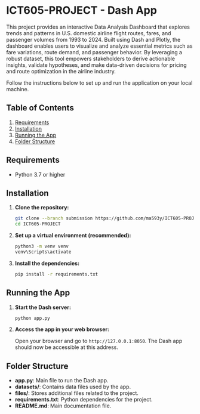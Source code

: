 # ICT605-PROJECT - Dash App

This project provides an interactive Data Analysis Dashboard that explores trends and patterns in U.S. domestic airline flight routes, fares, and passenger volumes from 1993 to 2024. Built using Dash and Plotly, the dashboard enables users to visualize and analyze essential metrics such as fare variations, route demand, and passenger behavior. By leveraging a robust dataset, this tool empowers stakeholders to derive actionable insights, validate hypotheses, and make data-driven decisions for pricing and route optimization in the airline industry.

Follow the instructions below to set up and run the application on your local machine.

## Table of Contents
1. [Requirements](#requirements)
2. [Installation](#installation)
3. [Running the App](#running-the-app)
4. [Folder Structure](#folder-structure)

## Requirements

- Python 3.7 or higher

## Installation

1. **Clone the repository:**

    ```bash
    git clone --branch submission https://github.com/ma593y/ICT605-PROJECT.git
    cd ICT605-PROJECT
    ```

2. **Set up a virtual environment (recommended):**

    ```bash
    python3 -m venv venv
    venv\Scripts\activate
    ```

3. **Install the dependencies:**

    ```bash
    pip install -r requirements.txt
    ```

## Running the App

1. **Start the Dash server:**

    ```bash
    python app.py
    ```

2. **Access the app in your web browser:**

    Open your browser and go to `http://127.0.0.1:8050`. The Dash app should now be accessible at this address.

## Folder Structure

- **app.py**: Main file to run the Dash app.
- **datasets/**: Contains data files used by the app.
- **files/**: Stores additional files related to the project.
- **requirements.txt**: Python dependencies for the project.
- **README.md**: Main documentation file.
